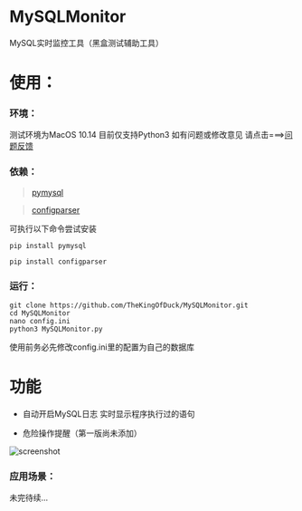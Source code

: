 # MySQLMonitor
MySQL实时监控工具（黑盒测试辅助工具）


# 使用：

### 环境：
测试环境为MacOS 10.14 
目前仅支持Python3 如有问题或修改意见 请点击===>[问题反馈](https://github.com/TheKingOfDuck/MySQLMonitor/issues)

### 依赖：


> [pymysql](https://github.com/PyMySQL/PyMySQL)

> [configparser](https://docs.python.org/3/library/configparser.html)

可执行以下命令尝试安装

```
pip install pymysql

pip install configparser
```

### 运行：

```
git clone https://github.com/TheKingOfDuck/MySQLMonitor.git
cd MySQLMonitor
nano config.ini
python3 MySQLMonitor.py
```

使用前务必先修改config.ini里的配置为自己的数据库

# 功能

* 自动开启MySQL日志 实时显示程序执行过的语句

* 危险操作提醒（第一版尚未添加）

![screenshot](https://github.com/TheKingOfDuck/MySQLMonitor/blob/master/screenshot.png)

### 应用场景：

未完待续...
        



